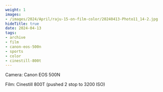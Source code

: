 ```yaml
---
weight: 1
images:
- /images/2024/April/raju-15-on-film-color/20240413-Photo11_14-2.jpg
hideTitle: true
date: 2024-04-13
tags:
- archive
- film
- canon-eos-500n
- sports
- color
- cinestill-800t
---
```


Camera: Canon EOS 500N

Film: Cinestill 800T (pushed 2 stop to 3200 ISO)